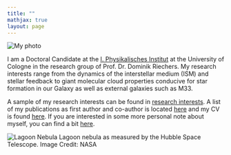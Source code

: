 ```yaml
---
title: ""
mathjax: true
layout: page
---
```


<div class="home-sidebar-profile">
  <img src="lagoon.jpg" alt="My photo" />
</div>

I am a Doctoral Candidate at the [I. Physikalisches Institut](https://astro.uni-koeln.de) at the University of Cologne in the research group of Prof. Dr. Dominik Riechers. My research interests range from the dynamics of the interstellar medium (ISM) and stellar feedback to giant molecular cloud properties conducive for star formation in our Galaxy as well as external galaxies such as M33.

A sample of my research interests can be found in [research interests](research.md). A list of my publications as first author and co-author is located [here](publications.md) and my CV is found [here](CV.md). 
If you are interested in some more personal note about myself, you can find a bit [here](about_me.md).

![Lagoon Nebula](lagoon.jpg)
Lagoon nebula as measured by the Hubble Space Telescope.
Image Credit: NASA


